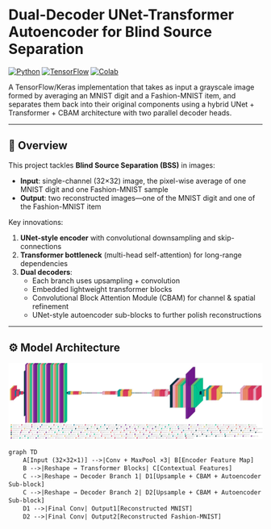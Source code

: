 # Dual-Decoder UNet-Transformer Autoencoder for Blind Source Separation

[![Python](https://img.shields.io/badge/Python-3776AB.svg?style=flat&logo=Python&logoColor=white)](https://www.python.org/)
[![TensorFlow](https://img.shields.io/badge/TensorFlow-FF6F00.svg?style=flat&logo=TensorFlow&logoColor=white)](https://www.tensorflow.org/)
[![Colab](https://img.shields.io/badge/Google%20Colab-F9AB00.svg?style=flat&logo=Google-Colab&logoColor=white)](https://colab.research.google.com/)

A TensorFlow/Keras implementation that takes as input a grayscale image formed by averaging an MNIST digit and a Fashion-MNIST item, and separates them back into their original components using a hybrid UNet + Transformer + CBAM architecture with two parallel decoder heads.

---

## 📖 Overview

This project tackles **Blind Source Separation (BSS)** in images:  
- **Input**: single-channel (32×32) image, the pixel-wise average of one MNIST digit and one Fashion-MNIST sample  
- **Output**: two reconstructed images—one of the MNIST digit and one of the Fashion-MNIST item  

Key innovations:
1. **UNet-style encoder** with convolutional downsampling and skip-connections
2. **Transformer bottleneck** (multi-head self-attention) for long-range dependencies
3. **Dual decoders**:
   - Each branch uses upsampling + convolution  
   - Embedded lightweight transformer blocks  
   - Convolutional Block Attention Module (CBAM) for channel & spatial refinement  
   - UNet-style autoencoder sub-blocks to further polish reconstructions  

---

## ⚙️ Model Architecture

![My Project Screenshot](architecture.jpg)

```mermaid
graph TD
    A[Input (32×32×1)] -->|Conv + MaxPool ×3| B[Encoder Feature Map]
    B -->|Reshape → Transformer Blocks| C[Contextual Features]
    C -->|Reshape → Decoder Branch 1| D1[Upsample + CBAM + Autoencoder Sub-block]
    C -->|Reshape → Decoder Branch 2| D2[Upsample + CBAM + Autoencoder Sub-block]
    D1 -->|Final Conv| Output1[Reconstructed MNIST]
    D2 -->|Final Conv| Output2[Reconstructed Fashion-MNIST]

